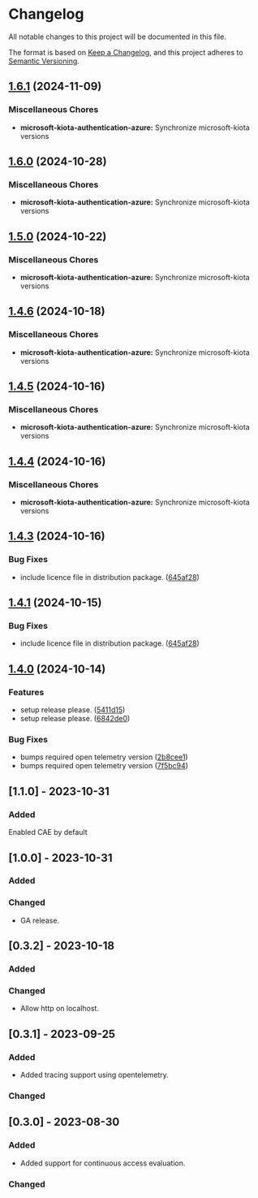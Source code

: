 # Changelog

All notable changes to this project will be documented in this file.

The format is based on [Keep a Changelog](https://keepachangelog.com/en/1.0.0/),
and this project adheres to [Semantic Versioning](https://semver.org/spec/v2.0.0.html).

## [1.6.1](https://github.com/microsoft/kiota-python/compare/microsoft-kiota-authentication-azure-v1.6.0...microsoft-kiota-authentication-azure-v1.6.1) (2024-11-09)


### Miscellaneous Chores

* **microsoft-kiota-authentication-azure:** Synchronize microsoft-kiota versions

## [1.6.0](https://github.com/microsoft/kiota-python/compare/microsoft-kiota-authentication-azure-v1.5.0...microsoft-kiota-authentication-azure-v1.6.0) (2024-10-28)


### Miscellaneous Chores

* **microsoft-kiota-authentication-azure:** Synchronize microsoft-kiota versions

## [1.5.0](https://github.com/microsoft/kiota-python/compare/microsoft-kiota-authentication-azure-v1.4.6...microsoft-kiota-authentication-azure-v1.5.0) (2024-10-22)


### Miscellaneous Chores

* **microsoft-kiota-authentication-azure:** Synchronize microsoft-kiota versions

## [1.4.6](https://github.com/microsoft/kiota-python/compare/microsoft-kiota-authentication-azure-v1.4.5...microsoft-kiota-authentication-azure-v1.4.6) (2024-10-18)


### Miscellaneous Chores

* **microsoft-kiota-authentication-azure:** Synchronize microsoft-kiota versions

## [1.4.5](https://github.com/microsoft/kiota-python/compare/microsoft-kiota-authentication-azure-v1.4.4...microsoft-kiota-authentication-azure-v1.4.5) (2024-10-16)


### Miscellaneous Chores

* **microsoft-kiota-authentication-azure:** Synchronize microsoft-kiota versions

## [1.4.4](https://github.com/microsoft/kiota-python/compare/microsoft-kiota-authentication-azure-v1.4.3...microsoft-kiota-authentication-azure-v1.4.4) (2024-10-16)


### Miscellaneous Chores

* **microsoft-kiota-authentication-azure:** Synchronize microsoft-kiota versions

## [1.4.3](https://github.com/microsoft/kiota-python/compare/microsoft-kiota-authentication-azure-v1.4.1...microsoft-kiota-authentication-azure-v1.4.3) (2024-10-16)


### Bug Fixes

* include licence file in distribution package. ([645af28](https://github.com/microsoft/kiota-python/commit/645af285a6f97848b190c51199fda9f541e9027a))

## [1.4.1](https://github.com/microsoft/kiota-python/compare/v1.4.0...v1.4.1) (2024-10-15)


### Bug Fixes

* include licence file in distribution package. ([645af28](https://github.com/microsoft/kiota-python/commit/645af285a6f97848b190c51199fda9f541e9027a))

## [1.4.0](https://github.com/microsoft/kiota-python/compare/v1.3.4...v1.4.0) (2024-10-14)


### Features

* setup release please. ([5411d15](https://github.com/microsoft/kiota-python/commit/5411d156ef08a623c6a463c09f1215a2b83ce3f0))
* setup release please. ([6842de0](https://github.com/microsoft/kiota-python/commit/6842de04a25552852b514c402b864c871ff2d6c6))


### Bug Fixes

* bumps required open telemetry version ([2b8cee1](https://github.com/microsoft/kiota-python/commit/2b8cee10db7ca87545d18b37d8d60af4474e0dd4))
* bumps required open telemetry version ([7f5bc94](https://github.com/microsoft/kiota-python/commit/7f5bc940ec748ca17c4118e75e81e1efff52642f))

## [1.1.0] - 2023-10-31

### Added

Enabled CAE by default

## [1.0.0] - 2023-10-31

### Added

### Changed

- GA release.

## [0.3.2] - 2023-10-18

### Added

### Changed

- Allow http on localhost.

## [0.3.1] - 2023-09-25

### Added

- Added tracing support using opentelemetry.

### Changed

## [0.3.0] - 2023-08-30

### Added

- Added support for continuous access evaluation.

### Changed
